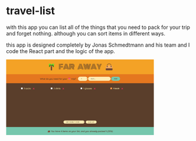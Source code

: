 # travel-list

with this app you can list all of the things that you need to pack for your trip and forget nothing. although you can sort items in different ways.

this app is designed completely by Jonas Schmedtmann and his team and I code the React part and the logic of the app.

<img src="./public/img/Screenshot 2024-09-06 123104.png" width="400px">
